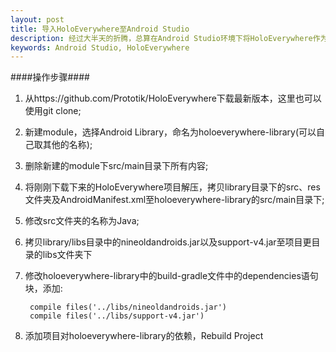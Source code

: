 ```yaml
---
layout: post
title: 导入HoloEverywhere至Android Studio
description: 经过大半天的折腾，总算在Android Studio环境下将HoloEverywhere作为library引入到自己的项目中了，以下是操作步骤。类似的，引用其他项目也可以使用如下的方法。
keywords: Android Studio, HoloEverywhere 
--- 
```



####操作步骤####


1. 从https://github.com/Prototik/HoloEverywhere下载最新版本，这里也可以使用git clone;
2. 新建module，选择Android Library，命名为holoeverywhere-library(可以自己取其他的名称);
3. 删除新建的module下src/main目录下所有内容;
4. 将刚刚下载下来的HoloEverywhere项目解压，拷贝library目录下的src、res文件夹及AndroidManifest.xml至holoeverywhere-library的src/main目录下;
5. 修改src文件夹的名称为Java;
6. 拷贝library/libs目录中的nineoldandroids.jar以及support-v4.jar至项目更目录的libs文件夹下
7. 修改holoeverywhere-library中的build-gradle文件中的dependencies语句块，添加:

		compile files('../libs/nineoldandroids.jar')
		compile files('../libs/support-v4.jar')

8. 添加项目对holoeverywhere-library的依赖，Rebuild Project


